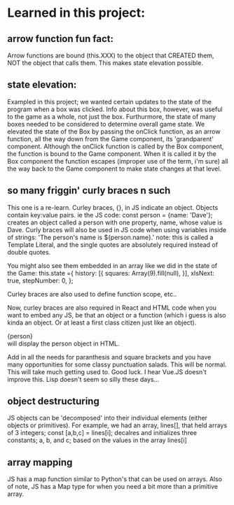 # Learned in this project:

## arrow function fun fact:
Arrow functions are bound (this.XXX) to the object that CREATED them, NOT the object that calls them. This makes state elevation possible.

## state elevation:
Exampled in this project; we wanted certain updates to the state of the program when a box was clicked. Info about this box, however, was useful to the game as a whole, not just the box. Furthurmore, the state of many boxes needed to be considered to determine overall game state. We elevated the state of the Box by passing the onClick function, as an arrow function, all the way down from the Game component, its 'grandparent' component. Although the onClick function is called by the Box component, the function is bound to the Game component. When it is called it by the Box component the function escapes (improper use of the term, i'm sure) all the way back to the Game component to make state changes at that level. 

## so many friggin' curly braces n such
This one is a re-learn. Curley braces, {}, in JS indicate an object. Objects contain key:value pairs. ie the JS code: const person = {name: 'Dave'}; creates an object called a person with one property, name, whose value is Dave. Curly braces will also be used in JS code when using variables inside of strings: 'The person's name is ${person.name}.'
  note: this is called a Template Literal, and the single quotes are absolutely required instead of double quotes. 

You might also see them embedded in an array like we did in the state of the Game:
  this.state ={
              history: [{
                squares: Array(9).fill(null),
              }],
              xIsNext: true,
              stepNumber: 0,
          };
          
Curley braces are also used to define function scope, etc..
  
Now, curley braces are also required in React and HTML code when you want to embed any JS, be that an object or a function (which i guess is also kinda an object. Or at least a first class citizen just like an object). <div>{person}</div> will display the person object in HTML. 

Add in all the needs for paranthesis and square brackets and you have many opportunities for some classy punctuation salads. This will be normal. This will take much getting used to. Good luck. I hear Vue.JS doesn't improve this. Lisp doesn't seem so silly these days...

## object destructuring
JS objects can be 'decomposed' into their individual elements (either objects or primitives). For example, we had an array, lines[], that held arrays of 3 integers;
const [a,b,c] = lines[i]; 
decalres and initializes three constants; a, b, and c; based on the values in the array lines[i]

## array mapping
JS has a map function similar to Python's that can be used on arrays. Also of note, JS has a Map type for when you need a bit more than a primitive array.
